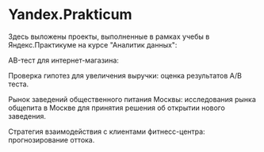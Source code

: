 # Yandex.Prakticum
Здесь выложены проекты, выполненные в рамках учебы в Яндекс.Практикуме на курсе "Аналитик данных":

AB-тест для интернет-магазина:

Проверка гипотез для увеличения выручки: оценка результатов A/B теста.

Рынок заведений общественного питания Москвы: исследования рынка общепита в Москве для принятия решения об открытии нового заведения.

Стратегия взаимодействия с клиентами фитнесс-центра: прогнозирование оттока.

